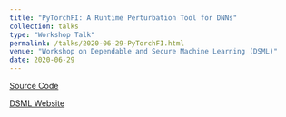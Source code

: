 ```yaml
---
title: "PyTorchFI: A Runtime Perturbation Tool for DNNs"
collection: talks
type: "Workshop Talk"
permalink: /talks/2020-06-29-PyTorchFI.html
venue: "Workshop on Dependable and Secure Machine Learning (DSML)"
date: 2020-06-29
---
```


[Source Code](https://github.com/pytorchfi/pytorchfi)

[DSML Website](https://dependablesecureml.github.io/program.html)
